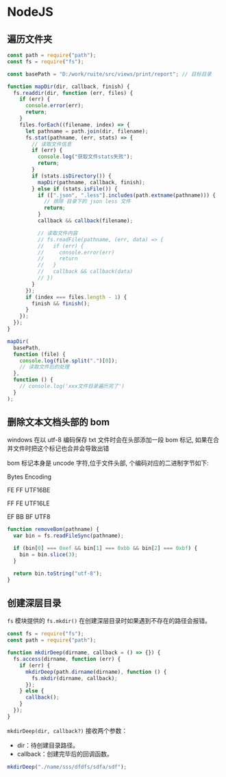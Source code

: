 <author-info date="1638861893511"></author-info>

# NodeJS

## 遍历文件夹

```js
const path = require("path");
const fs = require("fs");

const basePath = "D:/work/ruite/src/views/print/report"; // 目标目录

function mapDir(dir, callback, finish) {
  fs.readdir(dir, function (err, files) {
    if (err) {
      console.error(err);
      return;
    }
    files.forEach((filename, index) => {
      let pathname = path.join(dir, filename);
      fs.stat(pathname, (err, stats) => {
        // 读取文件信息
        if (err) {
          console.log("获取文件stats失败");
          return;
        }
        if (stats.isDirectory()) {
          mapDir(pathname, callback, finish);
        } else if (stats.isFile()) {
          if ([".json", ".less"].includes(path.extname(pathname))) {
            // 排除 目录下的 json less 文件
            return;
          }
          callback && callback(filename);

          // 读取文件内容
          // fs.readFile(pathname, (err, data) => {
          //   if (err) {
          //     console.error(err)
          //     return
          //   }
          //   callback && callback(data)
          // })
        }
      });
      if (index === files.length - 1) {
        finish && finish();
      }
    });
  });
}

mapDir(
  basePath,
  function (file) {
    console.log(file.split(".")[0]);
    // 读取文件后的处理
  },
  function () {
    // console.log('xxx文件目录遍历完了')
  }
);
```

## 删除文本文档头部的 bom

windows 在以 utf-8 编码保存 txt 文件时会在头部添加一段 bom 标记, 如果在合并文件时把这个标记也合并会导致出错

bom 标记本身是 uncode 字符,位于文件头部, 个编码对应的二进制字节如下:

Bytes Encoding

FE FF UTF16BE

FF FE UTF16LE

EF BB BF UTF8

```js
function removeBom(pathname) {
  var bin = fs.readFileSync(pathname);

  if (bin[0] === 0xef && bin[1] === 0xbb && bin[2] === 0xbf) {
    bin = bin.slice(3);
  }

  return bin.toString("utf-8");
}
```

## 创建深层目录

`fs` 模块提供的 `fs.mkdir()` 在创建深层目录时如果遇到不存在的路径会报错。

```js
const fs = require("fs");
const path = require("path");

function mkdirDeep(dirname, callback = () => {}) {
  fs.access(dirname, function (err) {
    if (err) {
      mkdirDeep(path.dirname(dirname), function () {
        fs.mkdir(dirname, callback);
      });
    } else {
      callback();
    }
  });
}
```

`mkdirDeep(dir, callback?)` 接收两个参数：

- dir：待创建目录路径。
- callback：创建完毕后的回调函数。

```js
mkdirDeep("./name/sss/dfdfs/sdfa/sdf");
```
